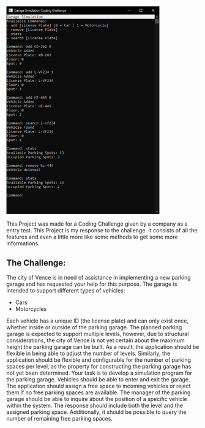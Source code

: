 <img src="/preview.png" width="400">

This Project was made for a Coding Challenge given by a company as a entry test.
This Project is my response to the challenge. It consists of all the features and even a little more like some methods to get some more informations.

## The Challenge: 
The city of Vence is in need of assistance in implementing a new parking garage and has requested your help for this purpose.
The garage is intended to support different types of vehicles:
- Cars
- Motorcycles
  
Each vehicle has a unique ID (the license plate) and can only exist once, whether inside or outside of the parking garage.
The planned parking garage is expected to support multiple levels, however, due to structural considerations, the city of Vence is not yet certain about the maximum height the parking garage can be built. As a result, the application should be flexible in being able to adjust the number of levels.
Similarly, the application should be flexible and configurable for the number of parking spaces per level, as the property for constructing the parking garage has not yet been determined.
Your task is to develop a simulation program for the parking garage. Vehicles should be able to enter and exit the garage. The application should assign a free space to incoming vehicles or reject them if no free parking spaces are available.
The manager of the parking garage should be able to inquire about the position of a specific vehicle within the system. The response should include both the level and the assigned parking space. Additionally, it should be possible to query the number of remaining free parking spaces.
